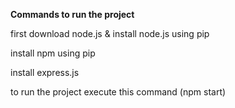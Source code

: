 **Commands to run the project**

first download node.js & install node.js using pip


install npm using pip


install express.js


to run the project execute this command (npm start)
